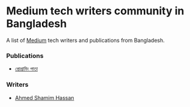 # Medium tech writers community in Bangladesh
A list of [Medium](https://medium.com) tech writers and publications from Bangladesh. 


### Publications
- [প্রোগ্রামিং পাতা](https://medium.com/%E0%A6%AA%E0%A7%8D%E0%A6%B0%E0%A7%8B%E0%A6%97%E0%A7%8D%E0%A6%B0%E0%A6%BE%E0%A6%AE%E0%A6%BF%E0%A6%82-%E0%A6%AA%E0%A6%BE%E0%A6%A4%E0%A6%BE)

### Writers
- [Ahmed Shamim Hassan](https://medium.com/@me_shaon)
